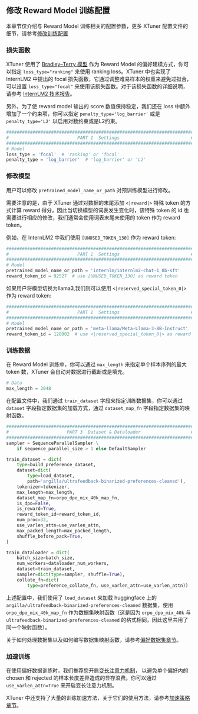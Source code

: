 ## 修改 Reward Model 训练配置

本章节仅介绍与 Reward Model 训练相关的配置参数，更多 XTuner 配置文件的细节，请参考[修改训练配置](https://xtuner.readthedocs.io/zh-cn/latest/training/modify_settings.html)

### 损失函数

XTuner 使用了 [Bradley–Terry 模型](https://en.wikipedia.org/wiki/Bradley%E2%80%93Terry_model) 作为 Reward Model 的偏好建模方式，你可以指定 `loss_type="ranking"` 来使用 ranking loss。XTuner 中也实现了 InternLM2 中提出的 focal 损失函数，它通过调整难易样本的权重来避免过拟合，可以设置 `loss_type="focal"` 来使用该损失函数。对于该损失函数的详细说明，请参考 [InternLM2 技术报告](https://arxiv.org/abs/2403.17297)。

另外，为了使 reward model 输出的 score 数值保持稳定，我们还在 loss 中额外增加了一个约束项，你可以指定 `penalty_type='log_barrier'` 或是 `penalty_type='L2'` 以启用对数约束或是L2约束。

```python
#######################################################################
#                          PART 1  Settings                           #
#######################################################################
# Model
loss_type = 'focal'  # 'ranking' or 'focal'
penalty_type = 'log_barrier'  # 'log_barrier' or 'L2'
```

### 修改模型

用户可以修改 `pretrained_model_name_or_path` 对预训练模型进行修改。

需要注意的是，由于 XTuner 通过对数据的末尾添加 `<|reward|>` 特殊 token 的方式计算 reward 得分，因此当切换模型的词表发生变化时，该特殊 token 的 id 也需要进行相应的修改，我们通常会使用词表末尾未使用的 token 作为 reward token。

例如，在 InternLM2 中我们使用 `[UNUSED_TOKEN_130]` 作为 reward token:

```python
#######################################################################
#                          PART 1  Settings                           #
#######################################################################
# Model
pretrained_model_name_or_path = 'internlm/internlm2-chat-1_8b-sft'
reward_token_id = 92527  # use [UNUSED_TOKEN_130] as reward token
```

如果用户将模型切换为llama3,我们则可以使用 `<|reserved_special_token_0|>` 作为 reward token:

```python
#######################################################################
#                          PART 1  Settings                           #
#######################################################################
# Model
pretrained_model_name_or_path = 'meta-llama/Meta-Llama-3-8B-Instruct'
reward_token_id = 128002  # use <|reserved_special_token_0|> as reward token
```

### 训练数据

在 Reward Model 训练中，你可以通过 `max_length` 来指定单个样本序列的最大 token 数，XTuner 会自动对数据进行截断或是填充。

```python
# Data
max_length = 2048
```

在配置文件中，我们通过 `train_dataset` 字段来指定训练数据集，你可以通过 `dataset` 字段指定数据集的加载方式，通过 `dataset_map_fn` 字段指定数据集的映射函数。

```python
#######################################################################
#                      PART 3  Dataset & Dataloader                   #
#######################################################################
sampler = SequenceParallelSampler \
    if sequence_parallel_size > 1 else DefaultSampler

train_dataset = dict(
    type=build_preference_dataset,
    dataset=dict(
        type=load_dataset,
        path='argilla/ultrafeedback-binarized-preferences-cleaned'),
    tokenizer=tokenizer,
    max_length=max_length,
    dataset_map_fn=orpo_dpo_mix_40k_map_fn,
    is_dpo=False,
    is_reward=True,
    reward_token_id=reward_token_id,
    num_proc=32,
    use_varlen_attn=use_varlen_attn,
    max_packed_length=max_packed_length,
    shuffle_before_pack=True,
)

train_dataloader = dict(
    batch_size=batch_size,
    num_workers=dataloader_num_workers,
    dataset=train_dataset,
    sampler=dict(type=sampler, shuffle=True),
    collate_fn=dict(
        type=preference_collate_fn, use_varlen_attn=use_varlen_attn))
```

上述配置中，我们使用了 `load_dataset` 来加载 huggingface 上的 `argilla/ultrafeedback-binarized-preferences-cleaned` 数据集，使用 `orpo_dpo_mix_40k_map_fn` 作为数据集映射函数（这是因为 `orpo_dpo_mix_40k` 与 `ultrafeedback-binarized-preferences-cleaned` 的格式相同，因此这里共用了同一个映射函数）。

关于如何处理数据集以及如何编写数据集映射函数，请参考[偏好数据集章节](./preference_data.md)。

### 加速训练

在使用偏好数据训练时，我们推荐您开启[变长注意力机制](https://xtuner.readthedocs.io/zh-cn/latest/acceleration/varlen_flash_attn.html)， 以避免单个偏好内的 chosen 和 rejected 的样本长度差异造成的显存浪费。你可以通过 `use_varlen_attn=True` 来开启变长注意力机制。

XTuner 中还支持了大量的训练加速方法，关于它们的使用方法，请参考[加速策略章节](https://xtuner.readthedocs.io/zh-cn/latest/acceleration/hyper_parameters.html)。
